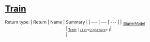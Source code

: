 # [Train](./WeightedClassifier-100663872.md)


Return type:
| Return | Name | Summary | 
| --- | --- | --- | 
| <sub>[ISignerModel](./../../../Pipeline/ISignerModel.md)</sub><img width=200/>| <sub>[Train](./WeightedClassifier-100663872.md) ( [`List`](https://docs.microsoft.com/en-us/dotnet/api/System.Collections.Generic.List-1)\<[`Signature`](./../../../Signature.md)> )</sub>| <sub></sub><img width=200/>| <br>


